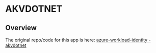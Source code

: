 # AKVDOTNET

## Overview

The original repo/code for this app is here: [azure-workload-identity - akvdotnet](https://github.com/Azure/azure-workload-identity/tree/main/examples/msal-net/akvdotnet)

